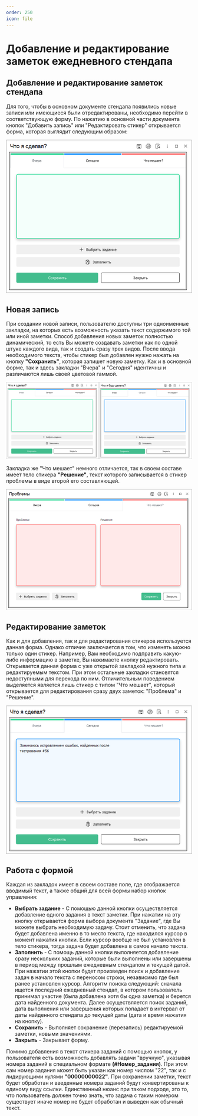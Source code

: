 ```yaml
---
order: 250
icon: file
---
```


# Добавление и редактирование заметок ежедневного стендапа

## Добавление и редактирование заметок стендапа

Для того, чтобы в основном документе стендапа появились новые записи или имеющиеся были отредактированы, необходимо перейти в соответствующую форму. По нажатию в основной части документа кнопок "Добавить запись" или "Редактировать стикер" открывается форма, которая выглядит следующим образом:

![01_ДобалвениеЗаметок](static/01_ДобалвениеЗаметок.png)

## Новая запись
При создании новой записи, пользователю доступны три одноименные закладки, на которых есть возможность указать текст содержимого той или иной заметки. Способ добавления новых заметок полностью динамический, то есть Вы можете создавать заметки как по одной штуке каждого вида, так и создать сразу трех видов. После ввода необходимого текста, чтобы стикер был добавлен нужно нажать на кнопку **"Сохранить"**, которая запишет новую заметку. Как и в основной форме, так и здесь закладки "Вчера" и "Сегодня" идентичны и различаются лишь своей цветовой гаммой.

![02_ДобалвениеЗаметок](static/02_ДобалвениеЗаметок.png)

Закладка же "Что мешает" немного отличается, так в своем составе имеет тело стикера **"Решение"**, текст которого записывается в стикер проблемы в виде второй его составляющей.

![03_ДобалвениеЗаметок](static/03_ДобалвениеЗаметок.png)

## Редактирование заметок

Как и для добавления, так и для редактирования стикеров используется данная форма. Однако отличие заключается в том, что изменять можно только один стикер. Например, Вам необходимо подправить какую-либо информацию в заметке, Вы нажимаете кнопку редактировать. Открывается данная форма с уже открытой закладкой нужного типа и редактируемым текстом. При этом остальные закладки становятся недоступными для перехода по ним. Отличительным поведением выделяется является лишь стикер с типом "Что мешает", который открывается для редактирования сразу двух заметок: "Проблема" и "Решение".

![04_ДобалвениеЗаметок](static/04_ДобалвениеЗаметок.png)

## Работа с формой

Каждая из закладок имеет в своем составе поле, где отображается вводимый текст, а также общий для всей формы набор кнопок управления:

* **Выбрать задание** - С помощью данной кнопки осуществляется добавление одного задания в текст заметки. При нажатии на эту кнопку открывается форма выбора документа "Задание", где Вы можете выбрать необходимую задачу. Стоит отменить, что задача будет добавлена именно в то место текста, где находился курсор в момент нажатия кнопки. Если курсор вообще не был установлен в тело стикера, тогда задача будет добавлена в самое начало текста.
* **Заполнить** - С помощь данной кнопки выполняется добавление сразу нескольких заданий, которые были выполнены или завершены в период между прошлым ежедневным стендапом и текущей датой. При нажатии этой кнопки будет произведен поиск и добавление задач в начало текста с переносом строки, независимо где был ранее установлен курсор. Алгоритм поиска следующий: сначала ищется последний ежедневный стендап, в котором пользователь принимал участие (была добавлена хотя бы одна заметка) и берется дата найденного документа. Далее осуществляется поиск заданий, дата выполнения или завершения которых попадает в интервал от даты найденного стендапа до текущей даты (дата и время нажатия на кнопку).
* **Сохранить** - Выполняет сохранение (перезапись) редактируемой заметки, новыми значениями.
* **Закрыть** - Закрывает форму.

Помимо добавления в текст стикера заданий с помощью кнопок, у пользователя есть возможность добавлять задачи "вручную", указывая номера заданий в специальном формате **(#Номер_задания)**. При этом сам номер задания может быть указан как номер числом "22", так и с лидирующими нулями **"00000000022"**. При сохранении заметки, текст будет обработан и введенные номера заданий будут конвертированы к единому виду ссылки. Единственный нюанс при таком подходе, это то, что пользователь должен точно знать, что задача с таким номером существует иначе номер не будет обработан и выведен как обычный текст. 